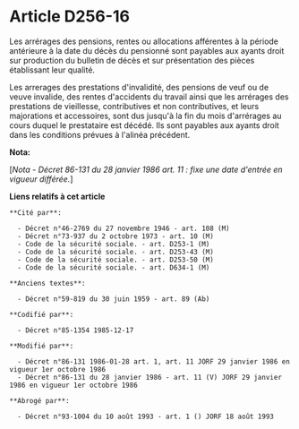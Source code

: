 # Article D256-16

Les arrérages des pensions, rentes ou allocations afférentes à la période antérieure à la date du décès du pensionné sont
payables aux ayants droit sur production du bulletin de décès et sur présentation des pièces établissant leur qualité. 

Les arrerages des prestations d'invalidité, des pensions de veuf ou de veuve invalide, des rentes d'accidents du travail
ainsi que les arrérages des prestations de vieillesse, contributives et non contributives, et leurs majorations et
accessoires, sont dus jusqu'à la fin du mois d'arrérages au cours duquel le prestataire est décédé. Ils sont payables aux
ayants droit dans les conditions prévues à l'alinéa précédent.

**Nota:**

[*Nota - Décret 86-131 du 28 janvier 1986 art. 11 : fixe une date d'entrée en vigueur différée.*]

**Liens relatifs à cet article**

	**Cité par**:

	  - Décret n°46-2769 du 27 novembre 1946 - art. 108 (M)
	  - Décret n°73-937 du 2 octobre 1973 - art. 10 (M)
	  - Code de la sécurité sociale. - art. D253-1 (M)
	  - Code de la sécurité sociale. - art. D253-43 (M)
	  - Code de la sécurité sociale. - art. D253-50 (M)
	  - Code de la sécurité sociale. - art. D634-1 (M)

	**Anciens textes**:

	  - Décret n°59-819 du 30 juin 1959 - art. 89 (Ab)

	**Codifié par**:

	  - Décret n°85-1354 1985-12-17

	**Modifié par**:

	  - Décret n°86-131 1986-01-28 art. 1, art. 11 JORF 29 janvier 1986 en vigueur 1er octobre 1986
	  - Décret n°86-131 du 28 janvier 1986 - art. 11 (V) JORF 29 janvier 1986 en vigueur 1er octobre 1986

	**Abrogé par**:

	  - Décret n°93-1004 du 10 août 1993 - art. 1 () JORF 18 août 1993
